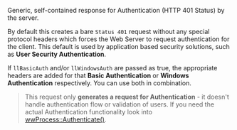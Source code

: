 ﻿Generic, self-contained response for Authentication (HTTP 401 Status) by the server. 

By default this creates a bare `Status 401` request without any special protocol headers which forces the Web Server to request authentication for the client. This default is used by application based security solutions, such as **User Security Authentication**.

If `llBasicAuth` and/or `llWindowsAuth` are passed as true, the appropriate headers are added for that **Basic Authentication** or **Windows Authentication** respectively. You can use both in combination.

> This request only **generates a request for Authentication** - it doesn't handle authentication flow or validation of users. If you need the actual Authentication functionality look into  [wwProcess::Authenticate()](VFPS://Topic/_1P10UVIG9).
